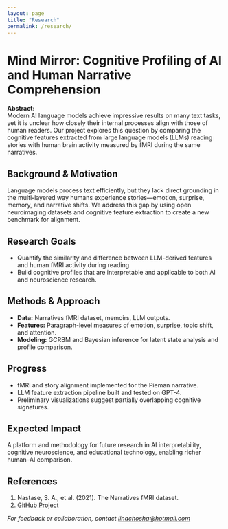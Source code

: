 ```yaml
---
layout: page
title: "Research"
permalink: /research/
---
```

# Mind Mirror: Cognitive Profiling of AI and Human Narrative Comprehension

**Abstract:**  
Modern AI language models achieve impressive results on many text tasks, yet it is unclear how closely their internal processes align with those of human readers. Our project explores this question by comparing the cognitive features extracted from large language models (LLMs) reading stories with human brain activity measured by fMRI during the same narratives.

## Background & Motivation
Language models process text efficiently, but they lack direct grounding in the multi-layered way humans experience stories—emotion, surprise, memory, and narrative shifts. We address this gap by using open neuroimaging datasets and cognitive feature extraction to create a new benchmark for alignment.

## Research Goals
- Quantify the similarity and difference between LLM-derived features and human fMRI activity during reading.
- Build cognitive profiles that are interpretable and applicable to both AI and neuroscience research.

## Methods & Approach
- **Data:** Narratives fMRI dataset, memoirs, LLM outputs.
- **Features:** Paragraph-level measures of emotion, surprise, topic shift, and attention.
- **Modeling:** GCRBM and Bayesian inference for latent state analysis and profile comparison.

## Progress
- fMRI and story alignment implemented for the Pieman narrative.
- LLM feature extraction pipeline built and tested on GPT-4.
- Preliminary visualizations suggest partially overlapping cognitive signatures.

## Expected Impact
A platform and methodology for future research in AI interpretability, cognitive neuroscience, and educational technology, enabling richer human–AI comparison.

## References
1. Nastase, S. A., et al. (2021). The Narratives fMRI dataset.
2. [GitHub Project](https://github.com/linachoshha/mind-mirror)

*For feedback or collaboration, contact linachosha@hotmail.com*

